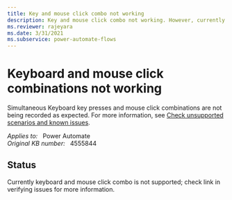 ```yaml
---
title: Key and mouse click combo not working
description: Key and mouse click combo not working. However, currently keyboard and mouse click combo is not supported.
ms.reviewer: rajeyara
ms.date: 3/31/2021
ms.subservice: power-automate-flows
---
```

# Keyboard and mouse click combinations not working

Simultaneous Keyboard key presses and mouse click combinations are not being recorded as expected. For more information, see [Check unsupported scenarios and known issues](/power-automate/desktop-flows/create-desktop#known-issues-and-solutions).

_Applies to:_ &nbsp; Power Automate  
_Original KB number:_ &nbsp; 4555844

## Status

Currently keyboard and mouse click combo is not supported; check link in verifying issues for more information.
